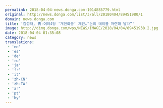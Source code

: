 ```yaml
---
permalink: 2018-04-04-news.donga.com-1014885779.html
original: http://news.donga.com/list/3/all/20180404/89451980/1
domain: news.donga.com
title: '김성태, 靑-여야4당 ‘개헌회동’ 제안…“논의 테이블 마련해 달라”'
image: http://dimg.donga.com/wps/NEWS/IMAGE/2018/04/04/89451938.2.jpg
date: 2018-04-04 01:35:08
category: news
translations: 
 - 'en'
 - 'es'
 - 'de'
 - 'ru'
 - 'ja'
 - 'fr'
 - 'it'
 - 'zh-CN'
 - 'zh-TW'
 - 'ar'
 - 'pt'
 - 'hy'
---
```


